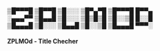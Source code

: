 
▒█▀▀▀█ ▒█▀▀█ ▒█░░░ ▒█▀▄▀█ ▒█▀▀▀█ █▀▀▄  
░▄▄▄▀▀ ▒█▄▄█ ▒█░░░ ▒█▒█▒█ ▒█░░▒█ █░░█  
▒█▄▄▄█ ▒█░░░ ▒█▄▄█ ▒█░░▒█ ▒█▄▄▄█ ▀▀▀░  



<h4> ZPLMOd - Title Checher </h4>
